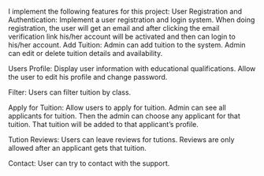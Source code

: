 I implement the following features for this project:
User Registration and Authentication: 
  Implement a user registration and login system.
  When doing registration, the user will get an email and after clicking the email verification link his/her account will be activated and then can login to his/her account.
Add Tuition:
  Admin can add tuition to the system.
  Admin can edit or delete tuition details and availability.

Users Profile:
  Display user information with educational qualifications.
  Allow the user to edit his profile and change password.

Filter:
  Users can filter tuition by class.

Apply for Tuition: 
  Allow users to apply for tuition.
  Admin can see all applicants for tuition. Then the admin can choose any applicant for that tuition. That tuition will be added to that applicant’s profile.

Tution Reviews:
  Users can leave reviews for tutions.
  Reviews are only allowed after an applicant gets that tuition.

Contact:
  User can try to contact with the support.
